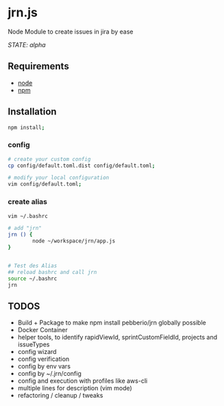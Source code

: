 # jrn.js
Node Module to create issues in jira by ease

*STATE: alpha*


## Requirements
* [node](https://nodejs.org/)
* [npm](https://www.npmjs.com/)

## Installation
```bash
npm install;
```

### config 
```bash
# create your custom config
cp config/default.toml.dist config/default.toml;

# modify your local configuration
vim config/default.toml;
```


### create alias
```bash
vim ~/.bashrc

# add "jrn"
jrn () {
        node ~/workspace/jrn/app.js
}


# Test des Alias
## reload bashrc and call jrn
source ~/.bashrc
jrn
```

## TODOS
* Build + Package to make npm install pebberio/jrn globally possible
* Docker Container
* helper tools, to identify rapidViewId, sprintCustomFieldId, projects and issueTypes
* config wizard
* config verification
* config by env vars
* config by ~/.jrn/config
* config and execution with profiles like aws-cli
* multiple lines for description (vim mode)
* refactoring / cleanup / tweaks



